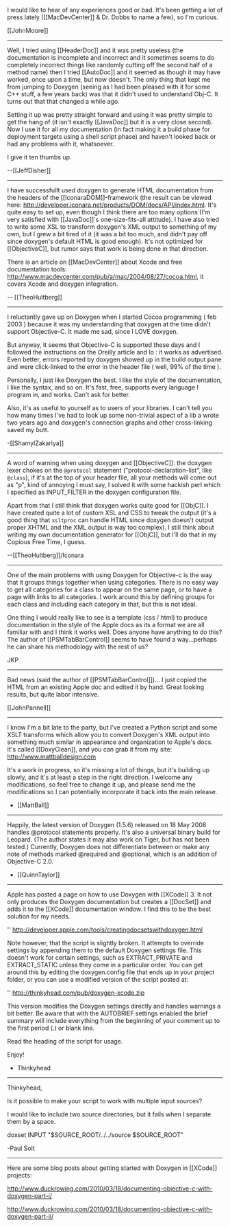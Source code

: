 I would like to hear of any experiences good or bad.  It's been getting a lot of press lately ([[MacDevCenter]] & Dr. Dobbs to name a few), so I'm curious.

[[JohnMoore]]

----

Well, I tried using [[HeaderDoc]] and it was pretty useless (the documentation is incomplete and incorrect and it sometimes seems to do completely incorrect things like randomly cutting off the second half of a method name) then I tried [[AutoDoc]] and it seemed as though it may have worked, once upon a time, but now doesn't.  The only thing that kept me from jumping to Doxygen (seeing as I had been pleased with it for some C++ stuff, a few years back) was that it didn't used to understand Obj-C.  It turns out that that changed a while ago.

Setting it up was pretty straight forward and using it was pretty simple to get the hang of (it isn't exactly [[JavaDoc]] but it is a very close second).  Now I use it for all my documentation (in fact making it a build phase for deployment targets using a shell script phase) and haven't looked back or had any problems with it, whatsoever.

I give it ten thumbs up.

--[[JeffDisher]]

----

I have successfullt used doxygen to generate HTML documentation from the headers of the [[IconaraDOM]]-framework (the result can be viewed here: http://developer.iconara.net/products/DOM/docs/API/index.html. It's quite easy to set up, even though I think there are too many options (I'm very satisfied with [[JavaDoc]]'s one-size-fits-all attitude). I have also tried to write some XSL to transform doxygen's XML output to something of my own, but I grew a bit tired of it (it was a bit too much, and didn't pay off since doxygen's default HTML is good enough). It's not optimized for [[ObjectiveC]], but rumor says that work is being done in that direction.

There is an article on [[MacDevCenter]] about Xcode and free documentation tools: http://www.macdevcenter.com/pub/a/mac/2004/08/27/cocoa.html, it covers Xcode and doxygen integration.

-- [[TheoHultberg]]

----

I reluctantly gave up on Doxygen when I started Cocoa programming ( feb 2003 ) because it was my understanding that doxygen at the time didn't support Objective-C. It made me sad, since I LOVE doxygen.

But anyway, it seems that Objective-C is supported these days and I followed the instructions on the Oreilly article and lo : it works as advertised. Even better, errors reported by doxygen showed up in the build output pane and were click-linked to the error in the header file ( well, 99% of the time ).

Personally, I just like Doxygen the best. I like the style of the documentation, I like the syntax, and so on. It's fast, free, supports every language I program in, and works. Can't ask for better. 

Also, it's as useful to yourself as to users of your libraries. I can't tell you how many times I've had to look up some non-trivial aspect of a lib a wrote two years ago and doxygen's connection graphs and other cross-linking saved my butt.

-[[ShamylZakariya]]

----

A word of warning when using doxygen and [[ObjectiveC]]: the doxygen lexer chokes on the <code>@protocol</code> statement ("protocol-declaration-list", like <code>@class</code>), if it's at the top of your header file, all your methods will come out as "p", kind of annoying I must say, I solved it with some hackish perl which I specified as INPUT_FILTER in the doxygen configuration file.

Apart from that I still think that doxygen works quite good for [[ObjC]]. I have created quite a lot of custom XSL and CSS to tweak the output (it's a good thing that <code>xsltproc</code> can handle HTML since doxygen doesn't output proper XHTML and the XML output is way too complex). I still think about writing my own documentation generator for [[ObjC]], but I'll do that in my Copious Free Time, I guess.

--[[TheoHultberg]]/Iconara

----

One of the main problems with using Doxygen for Objective-c is the way that it groups things together when using categories.  There is no easy way to get all categories for a class to appear on the same page, or to have a page with links to all categories.  I work around this by defining groups for each class and including each category in that, but this is not ideal.

One thing I would really like to see is a template (css / html) to produce documentation in the style of the Apple docs as its a format we are all familiar with and I think it works well.  Does anyone have anything to do this?  The author of [[PSMTabBarControl]] seems to have found a way...perhaps he can share his methodology with the rest of us?

JKP

----

Bad news (said the author of [[PSMTabBarControl]])... I just copied the HTML from an existing Apple doc and edited it by hand.  Great looking results, but quite labor intensive.

[[JohnPannell]]

----

I know I'm a bit late to the party, but I've created a Python script and some XSLT transforms which allow you to convert Doxygen's XML output into something much similar in appearance and organization to Apple's docs. It's called [[DoxyClean]], and you can grab it from my site: http://www.mattballdesign.com

It's a work in progress, so it's missing a lot of things, but it's building up slowly, and it's at least a step in the right direction. I welcome any modifications, so feel free to change it up, and please send me the modifications so I can potentially incorporate it back into the main release.

- [[MattBall]]


----

Happily, the latest version of Doxygen (1.5.6) released on 18 May 2008 handles @protocol statements properly. It's also a universal binary build for Leopard. (The author states it may also work on Tiger, but has not been tested.) Currently, Doxygen does not differentiate between or make any note of methods marked @required and @optional, which is an addition of Objective-C 2.0.

 - [[QuinnTaylor]]

----

Apple has posted a page on how to use Doxygen with [[XCode]] 3. It not only produces the Doxygen documentation but creates a [[DocSet]] and adds it to the [[XCode]] documentation window. I find this to be the best solution for my needs.

 '' http://developer.apple.com/tools/creatingdocsetswithdoxygen.html

Note however, that the script is slightly broken. It attempts to override settings by appending them to the default Doxygen settings file. This doesn't work for certain settings, such as EXTRACT_PRIVATE and EXTRACT_STATIC unless they come in a particular order. You can get around this by editing the doxygen.config file that ends up in your project folder, or you can use a modified version of the script posted at:

 '' http://thinkyhead.com/pub/doxygen-xcode.zip

This version modifies the Doxygen settings directly and handles warnings a bit better. Be aware that with the AUTOBRIEF settings enabled the brief summary will include everything from the beginning of your comment up to the first period (.) or blank line.

Read the heading of the script for usage.

Enjoy!

 - Thinkyhead

----

Thinkyhead,

Is it possible to make your script to work with multiple input sources?

I would like to include two source directories, but it fails when I separate them by a space.

doxset INPUT				"$SOURCE_ROOT/../../source $SOURCE_ROOT"

-Paul Solt

----

Here are some blog posts about getting started with Doxygen in [[XCode]] projects:

http://www.duckrowing.com/2010/03/18/documenting-objective-c-with-doxygen-part-i/

http://www.duckrowing.com/2010/03/18/documenting-objective-c-with-doxygen-part-ii/